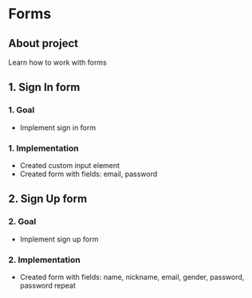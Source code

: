 # Forms

## About project

Learn how to work with forms

## 1. Sign In form

### 1. Goal

- Implement sign in form

### 1. Implementation

- Created custom input element
- Created form with fields: email, password

## 2. Sign Up form

### 2. Goal

- Implement sign up form

### 2. Implementation

- Created form with fields: name, nickname, email, gender, password, password repeat
